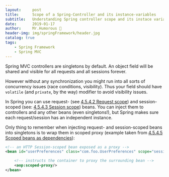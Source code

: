 ```yaml
---
layout:     post
title:      Scope of a Spring-Controller and its instance-variables
subtitle:   Understanding Spring controller scope and its instace variables sharing
date:       2019-01-17
author:     Mr.Humorous 🥘
header-img: img/springFramework/header.jpg
catalog: true
tags:
    - Spring Framework
    - Spring MVC
---
```


Spring MVC controllers are singletons by default. An object field will be shared and visible for all requests and all sessions forever.

However without any synchronization you might run into all sorts of concurrency issues (race conditions, visibility). Thus your field should have `volatile` (and `private`, by the way) modifier to avoid visibility issues.

In Spring you can use request- (see [4.5.4.2 Request scope](http://static.springsource.org/spring/docs/current/spring-framework-reference/html/beans.html#beans-factory-scopes-session)) and session-scoped (see: [4.5.4.3 Session scope](http://static.springsource.org/spring/docs/current/spring-framework-reference/html/beans.html#beans-factory-scopes-session)) beans. You can inject them to controllers and any other beans (even singletons!), but Spring makes sure each request/session has an independent instance.

Only thing to remember when injecting request- and session-scoped beans into singletons is to wrap them in scoped proxy (example taken from [4.5.4.5 Scoped beans as dependencies](http://static.springsource.org/spring/docs/current/spring-framework-reference/html/beans.html#beans-factory-scopes-other-injection)):
```xml
<!-- an HTTP Session-scoped bean exposed as a proxy -->
<bean id="userPreferences" class="com.foo.UserPreferences" scope="session">

    <!-- instructs the container to proxy the surrounding bean -->
    <aop:scoped-proxy/>
</bean>
```
